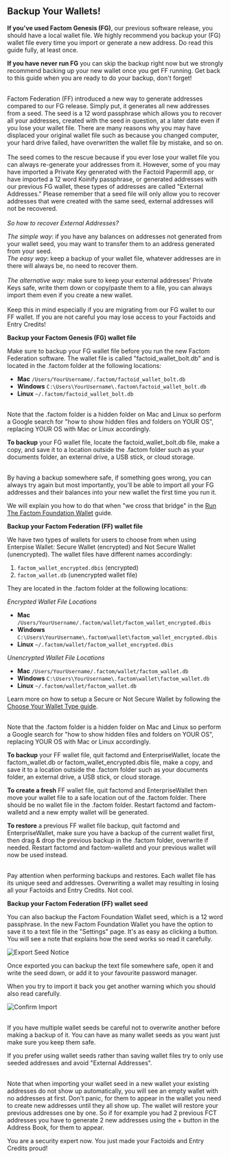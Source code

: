 ## Backup Your Wallets!

**If you've used Factom Genesis (FG)**, our previous software release, you should have a local wallet file. We highly recommend you backup your (FG) wallet file every time you import or generate a new address. Do read this guide fully, at least once.

**If you have never run FG** you can skip the backup right now but we strongly recommend backing up your new wallet once you get FF running. Get back to this guide when you are ready to do your backup, don't forget!

<aside class="warning"><br>
Factom Federation (FF) introduced a new way to generate addresses compared to our FG release. Simply put, it generates all new addresses from a seed. The seed is a 12 word passphrase which allows you to recover all your addresses, created with the seed in question, at a later date even if you lose your wallet file. 
There are many reasons why you may have displaced your original wallet file such as because you changed computer, your hard drive failed, have overwritten the wallet file by mistake, and so on.
<br>
<br>
The seed comes to the rescue because if you ever lose your wallet file you can always re-generate your addresses from it. However, some of you may have imported a Private Key generated with the Factoid Papermill app, or have imported a 12 word Koinify passphrase, or generated addresses with our previous FG wallet, these types of addresses are called "External Addresses." Please remember that a seed file will only allow you to recover addresses that were created with the same seed, external addresses will not be recovered. 
<br>
<br>
<i>So how to recover External Addresses?</i><br>
 
<i>The simple way</i>: if you have any balances on addresses not generated from your wallet seed, you may want to transfer them to an address generated from your seed.<br>
<i>The easy way</i>: keep a backup of your wallet file, whatever addresses are in there will always be, no need to recover them.<br>  
<i>The alternative way</i>: make sure to keep your external addresses' Private Keys safe, write them down or copy/paste them to a file, you can always import them even if you create a new wallet.<br> 
<br>
Keep this in mind especially if you are migrating from our FG wallet to our FF wallet. If you are not careful you may lose access to your Factoids and Entry Credits!
</aside>

**Backup your Factom Genesis (FG) wallet file**

Make sure to backup your FG wallet file before you run the new Factom Federation software. The wallet file is called "factoid_wallet_bolt.db" and is located in the .factom folder at the following locations:

* **Mac** `/Users/YourUsername/.factom/factoid_wallet_bolt.db`
* **Windows** `C:\Users\YourUsername\.factom\factoid_wallet_bolt.db`
* **Linux** `~/.factom/factoid_wallet_bolt.db` 

<aside class="notice"><br>
Note that the .factom folder is a hidden folder on Mac and Linux so perform a Google search for "how to show hidden files and folders on YOUR OS", replacing YOUR OS with Mac or Linux accordingly.
</aside>

**To backup** your FG wallet file, locate the factoid_wallet_bolt.db file, make a copy, and save it to a location outside the .factom folder such as your documents folder, an external drive, a USB stick, or cloud storage.

<aside class="success"><br>
By having a backup somewhere safe, if something goes wrong, you can always try again but most importantly, you'll be able to import all your FG addresses and their balances into your new wallet the first time you run it.

We will explain you how to do that when "we cross that bridge" in the <a href="#run-the-factom-foundation-wallet">Run The Factom Foundation Wallet</a> guide.
</aside>

**Backup your Factom Federation (FF) wallet file**

We have two types of wallets for users to choose from when using Enterpise Wallet: Secure Wallet (encrypted) and Not Secure Wallet (unencrypted). The wallet files have different names accordingly:

1. `factom_wallet_encrypted.dbis` (encrypted)
2. `factom_wallet.db` (unencrypted wallet file) 

They are located in the .factom folder at the following locations:

*Encrypted Wallet File Locations*

* **Mac** `/Users/YourUsername/.factom/wallet/factom_wallet_encrypted.dbis`
* **Windows** `C:\Users\YourUsername\.factom\wallet\factom_wallet_encrypted.dbis`
* **Linux** `~/.factom/wallet/factom_wallet_encrypted.dbis`

*Unencrypted Wallet File Locations*

* **Mac** `/Users/YourUsername/.factom/wallet/factom_wallet.db`
* **Windows** `C:\Users\YourUsername\.factom\wallet\factom_wallet.db`
* **Linux** `~/.factom/wallet/factom_wallet.db`

Learn more on how to setup a Secure or Not Secure Wallet by following the [Choose Your Wallet Type guide](#choose-your-wallet-type).

<aside class="notice"><br>  
Note that the .factom folder is a hidden folder on Mac and Linux so perform a Google search for "how to show hidden files and folders on YOUR OS", replacing YOUR OS with Mac or Linux accordingly.
</aside>

**To backup** your FF wallet file, quit factomd and EnterpriseWallet, locate the factom_wallet.db or factom_wallet_encrypted.dbis file, make a copy, and save it to a location outside the .factom folder such as your documents folder, an external drive, a USB stick, or cloud storage.

**To create a fresh** FF wallet file, quit factomd and EnterpriseWallet then move your wallet file to a safe location out of the .factom folder. There should be no wallet file in the .factom folder. Restart factomd and factom-walletd and a new empty wallet will be generated.

**To restore** a previous FF wallet file backup, quit factomd and EnterpriseWallet, make sure you have a backup of the current wallet first, then drag & drop the previous backup in the .factom folder, overwrite if needed. Restart factomd and factom-walletd and your previous wallet will now be used instead.

<aside class="warning"><br>
Pay attention when performing backups and restores. Each wallet file has its unique seed and addresses. Overwriting a wallet may resulting in losing all your Factoids and Entry Credits. Not cool.
</aside>

**Backup your Factom Federation (FF) wallet seed**

You can also backup the Factom Foundation Wallet seed, which is a 12 word passphrase. In the new Factom Foundation Wallet you have the option to save it to a text file in the "Settings" page. It's as easy as clicking a button. You will see a note that explains how the seed works so read it carefully.

![Export Seed Notice](/images/wallet_003.png)
 
Once exported you can backup the text file somewhere safe, open it and write the seed down, or add it to your favourite password manager.

When you try to import it back you get another warning which you should also read carefully. 

![Confirm Import](/images/wallet_004.png)

<aside class="success"><br>
If you have multiple wallet seeds be careful not to overwrite another before making a backup of it.
You can have as many wallet seeds as you want just make sure you keep them safe.

If you prefer using wallet seeds rather than saving wallet files try to only use seeded addresses and avoid "External Addresses".
</aside>

<aside class="warning"><br>
Note that when importing your wallet seed in a new wallet your existing addresses do not show up automatically, you will see an empty wallet with no addresses at first. Don't panic, for them to appear in the wallet you need to create new addresses until they all show up. The wallet will restore your previous addresses one by one. So if for example you had 2 previous FCT addresses you have to generate 2 new addresses using the + button in the Address Book, for them to appear. 
</aside>

You are a security expert now. You just made your Factoids and Entry Credits proud!